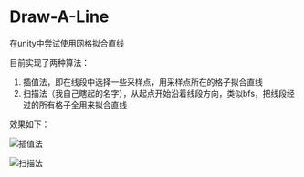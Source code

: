 # Draw-A-Line

在unity中尝试使用网格拟合直线

目前实现了两种算法：
1. 插值法，即在线段中选择一些采样点，用采样点所在的格子拟合直线
2. 扫描法（我自己瞎起的名字），从起点开始沿着线段方向，类似bfs，把线段经过的所有格子全用来拟合直线

效果如下：

![插值法](https://cdn.jsdelivr.net/gh/FcAYH/Images/2022/10/17/f544214be590fe15b2743ea6172ba448.png)

![扫描法](https://cdn.jsdelivr.net/gh/FcAYH/Images/2022/10/17/48f577f58c6936a2ca82696b89ca4067.png)
